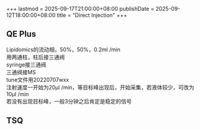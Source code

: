 +++
lastmod = 2025-09-17T21:00:00+08:00
publishDate = 2025-09-12T18:00:00+08:00
title = "Direct Injection"
+++

## QE Plus

Lipidomics的流动相，50%，50%，0.2ml /min  
用两通柱，柱后接三通阀  
syringe接三通阀  
三通阀接MS  
tune文件用20220707wxx  
注射速度一开始为20μl /min，等目标峰出现后，开始采集，若液体较少，可改为10μl /min  
若没有出现目标峰，一般3分钟之后肯定是稳定的信号  

## TSQ